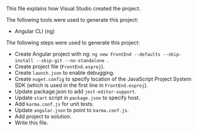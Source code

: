 This file explains how Visual Studio created the project.

The following tools were used to generate this project:
- Angular CLI (ng)

The following steps were used to generate this project:
- Create Angular project with ng: `ng new FrontEnd --defaults --skip-install --skip-git --no-standalone `.
- Create project file (`FrontEnd.esproj`).
- Create `launch.json` to enable debugging.
- Create `nuget.config` to specify location of the JavaScript Project System SDK (which is used in the first line in `FrontEnd.esproj`).
- Update package.json to add `jest-editor-support`.
- Update `start` script in `package.json` to specify host.
- Add `karma.conf.js` for unit tests.
- Update `angular.json` to point to `karma.conf.js`.
- Add project to solution.
- Write this file.

